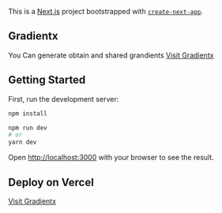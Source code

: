 This is a [Next.js](https://nextjs.org/) project bootstrapped with [`create-next-app`](https://github.com/vercel/next.js/tree/canary/packages/create-next-app).

## Gradientx
You Can generate obtain and shared grandients [Visit Gradientx](https://gradientx.vercel.app/)
## Getting Started

First, run the development server:

```bash
npm install

npm run dev
# or
yarn dev
```

Open [http://localhost:3000](http://localhost:3000) with your browser to see the result.

## Deploy on Vercel

[Visit Gradientx](https://gradientx.vercel.app/)
